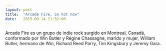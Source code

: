 ```yaml
---
layout: post
title:  "Arcade Fire, So hot now"
date:   2015-09-14 11:32:00
---
```


Arcade Fire es un grupo de indie rock surgido en Montreal, Canadá, conformado por Win Butler y Régine Chassagne, marido y mujer, William Butler, hermano de Win, Richard Reed Parry, Tim Kingsbury y Jeremy Gara.